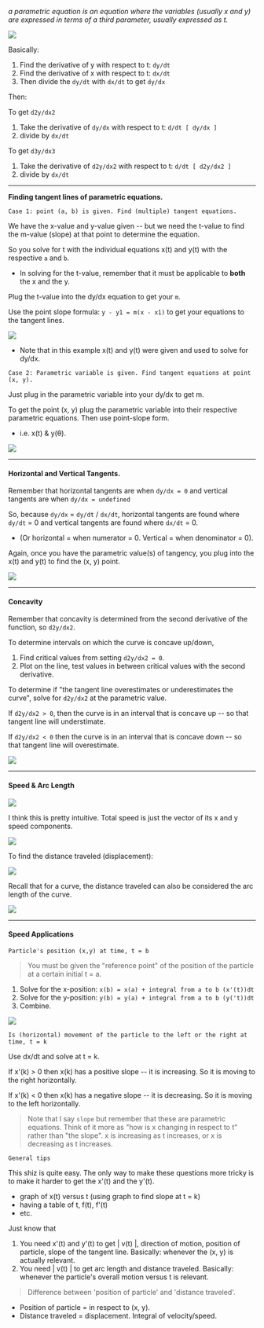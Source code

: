 *a parametric equation is an equation where the variables (usually x and y) are expressed in terms of a third parameter, usually expressed as t.*

**![](https://lh7-rt.googleusercontent.com/docsz/AD_4nXec6AjZyw1YQUGbnEc8FvwhCMvDGHOq_WSoeG9AQqSTq8-IsAYhzHYyJmF1Hp_VJk6Rvi_nR9RTyuWekKPoi3P9aGiDfIMU4gaskPahnDLG_Hbx9dxzP0qwSIn-As80tPvzAZLU?key=ziQWJHwTLKgUkvIHN9PDPw)**

Basically:

1. Find the derivative of y with respect to t: `dy/dt`
2. Find the derivative of x with respect to t: `dx/dt`
3. Then divide the `dy/dt` with `dx/dt` to get `dy/dx`

Then:

To get `d2y/dx2`
1. Take the derivative of `dy/dx` with respect to t: `d/dt [ dy/dx ]`
2. divide by `dx/dt`

To get `d3y/dx3`
1. Take the derivative of `d2y/dx2` with respect to t: `d/dt [ d2y/dx2 ]`
2. divide by `dx/dt`

---
**Finding tangent lines of parametric equations.** 

`Case 1: point (a, b) is given. Find (multiple) tangent equations.`

We have the x-value and y-value given -- but we need the t-value to find the m-value (slope) at that point to determine the equation. 

So you solve for t with the individual equations x(t) and y(t) with the respective `a` and `b`. 
* In solving for the t-value, remember that it must be applicable to **both** the x and the y. 

Plug the t-value into the dy/dx equation to get your `m`. 

Use the point slope formula: `y - y1 = m(x - x1)` to get your equations to the tangent lines.

**![](https://lh7-rt.googleusercontent.com/docsz/AD_4nXcJwpV3lwGS8GEeG2c1mgCDlKwKWn9LL_du5F1oy8_kalYMPs7wWD0QJnqz3uzq32VcC5JHGHyYmuetWuQa5EnSlIEC2b8eU6WRANW8U-kL4dMMZ-gZllFCVQFqxpJjir_2L9BFUg?key=ziQWJHwTLKgUkvIHN9PDPw)**

* Note that in this example x(t) and y(t) were given and used to solve for dy/dx.

`Case 2: Parametric variable is given. Find tangent equations at point (x, y).`

Just plug in the parametric variable into your dy/dx to get m. 

To get the point (x, y) plug the parametric variable into their respective parametric equations. Then use point-slope form. 
* i.e. x(t) & y(θ).

**![](https://lh7-rt.googleusercontent.com/docsz/AD_4nXdvp6OEL8ct3GPTBqYpx3ig17zN4avhN3bErdA1zv-NE88ChD2BWWmJ6UbFnRoB3HP7dk-wtxKkWJ4kGXV-E-IHa5NrxFPEzyUFvXGw_jftWctzIDP4zkhziQyZwo5zqZxX3HSx?key=ziQWJHwTLKgUkvIHN9PDPw)**

---
#### Horizontal and Vertical Tangents.

Remember that horizontal tangents are when `dy/dx = 0` and vertical tangents are when `dy/dx = undefined`

So, because `dy/dx` = `dy/dt` / `dx/dt`, horizontal tangents are found where `dy/dt` = 0 and vertical tangents are found where `dx/dt` = 0.
* (Or horizontal = when numerator = 0. Vertical = when denominator = 0).

Again, once you have the parametric value(s) of tangency, you plug into the x(t) and y(t) to find the (x, y) point.

**![](https://lh7-rt.googleusercontent.com/docsz/AD_4nXeaZkFYi862rdwEn2Vxj36pBoryzLMYB_CcfprUIJ1ccbRRu08WlgRtANx_tyqH359lq-OIQMrSPIvh6mB2ZlGkkW42bJl52B6I7WIhT_2HulgP17y2-mOKmLwoo_oWTb5j-TakGg?key=ziQWJHwTLKgUkvIHN9PDPw)**

---
#### Concavity

Remember that concavity is determined from the second derivative of the function, so `d2y/dx2`. 

To determine intervals on which the curve is concave up/down, 

1. Find critical values from setting `d2y/dx2 = 0`. 
2. Plot on the line, test values in between critical values with the second derivative. 

To determine if "the tangent line overestimates or underestimates the curve", solve for `d2y/dx2` at the parametric value. 

If `d2y/dx2 > 0`, then the curve is in an interval that is concave up -- so that tangent line will understimate.

If `d2y/dx2 < 0` then the curve is in an interval that is concave down -- so that tangent line will overestimate.

**![](https://lh7-rt.googleusercontent.com/docsz/AD_4nXdMHZ7J4v3pXcVWJYLpOTdZ0gkRAGh44EFNt5EuTzRze6Udjei9tMfOOAVsg9yph36SPufBiEswPPLpvaWWsJIs_mmM_xMHYCfWxmoy8y5dBe8mc8doxSuyIa3GZ3XoXEnadEmL?key=ziQWJHwTLKgUkvIHN9PDPw)**

---
#### Speed & Arc Length

**![](https://lh7-rt.googleusercontent.com/docsz/AD_4nXc543xtppWqkA0Z2GrBYRYOO_zOIYUyCzo6zqQy38KCOmA4dX5mIjh5mLZ6zF2q4BbkA9OKQ8TKX2X-VPHtRWos6U7fyRRU592gI7N2ZH8VYV5ov4F3u2mMWlSeLXQCauGv2iPkdA?key=ziQWJHwTLKgUkvIHN9PDPw)**

I think this is pretty intuitive. Total speed is just the vector of its x and y speed components.

**![](https://lh7-rt.googleusercontent.com/docsz/AD_4nXeQQ-PhRVD7cKM-if0pJ3MfBnwNNIOgLswiUGa_m08ghtM_4sgEOiayEUU-rRDToVD5EKzeTFh0coSoA-y0yJl0cDsp_roZSIpuqyWWgE8rwIpSjmdkhXrlwxVyCP2LZRV2xSeYNQ?key=ziQWJHwTLKgUkvIHN9PDPw)**

To find the distance traveled (displacement):

**![](https://lh7-rt.googleusercontent.com/docsz/AD_4nXfEbRrud7Jhi0U9frjCbhbv7auqYmtRfl7HJl1Idb2LIcp19cSMIZ7qdd9PPnfQlMV0NbkhK7jvxzRxkT8iEJPhsLiL5P43c_Dfe4xVQ1pVemcx8RcRKWF71-L3BcaDyqFwwweP?key=ziQWJHwTLKgUkvIHN9PDPw)**

Recall that for a curve, the distance traveled can also be considered the arc length of the curve.

**![](https://lh7-rt.googleusercontent.com/docsz/AD_4nXcD0GOMSl4sTtkbQKGExyuRQQcw3olXTVz7styu2wwEZMu628t3FAc2O-ay6crgIll0Y9wVCs6aoYgRJKK_gyK-N7CggkIlUzxu6Hr-mHQR85GaWkEoOGcuQbJz6HdRE9nfhGz5SQ?key=ziQWJHwTLKgUkvIHN9PDPw)**

---
#### Speed Applications

`Particle's position (x,y) at time, t = b`

> You must be given the "reference point" of the position of the particle at a certain initial t = a.

1. Solve for the x-position: `x(b) = x(a) + integral from a to b (x'(t))dt`
2. Solve for the y-position: `y(b) = y(a) + integral from a to b (y('t))dt`
3. Combine.

**![](https://lh7-rt.googleusercontent.com/docsz/AD_4nXddVyJXEkllHeIi1PdFqgihZ07D_pW9cm9xP-sUYSjfHWgi7LrTcgE4RE_tarElzu427i7cve5zkjNQawktWFDXVjd__eZJC7jm_XhDTRX3mqXgYO-YwNwN4CYmFJLqtVThl3ghbg?key=ziQWJHwTLKgUkvIHN9PDPw)**

`Is (horizontal) movement of the particle to the left or the right at time, t = k`

Use dx/dt and solve at t = k. 

If x'(k) > 0 then x(k) has a positive slope -- it is increasing. So it is moving to the right horizontally.

If x'(k) < 0 then x(k) has a negative slope -- it is decreasing. So it is moving to the left horizontally.

> Note that I say `slope` but remember that these are parametric equations. Think of it more as "how is x changing in respect to t" rather than "the slope". x is increasing as t increases, or x is decreasing as t increases.

`General tips`

This shiz is quite easy. The only way to make these questions more tricky is to make it harder to get the x'(t) and the y'(t). 
* graph of x(t) versus t (using graph to find slope at t = k)
* having a table of t, f(t), f'(t)
* etc.

Just know that 
1. You need x'(t) and y'(t) to get | v(t) |, direction of motion, position of particle, slope of the tangent line. Basically: whenever the (x, y) is actually relevant.
2. You need | v(t) | to get arc length and distance traveled. Basically: whenever the particle's overall motion versus t is relevant.

> Difference between 'position of particle' and 'distance traveled'.

* Position of particle = in respect to (x, y).
* Distance traveled = displacement. Integral of velocity/speed.






